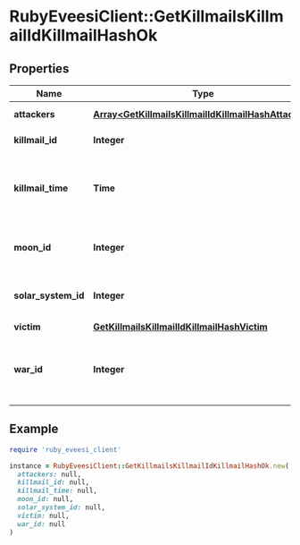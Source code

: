 # RubyEveesiClient::GetKillmailsKillmailIdKillmailHashOk

## Properties

| Name | Type | Description | Notes |
| ---- | ---- | ----------- | ----- |
| **attackers** | [**Array&lt;GetKillmailsKillmailIdKillmailHashAttacker&gt;**](GetKillmailsKillmailIdKillmailHashAttacker.md) | attackers array |  |
| **killmail_id** | **Integer** | ID of the killmail |  |
| **killmail_time** | **Time** | Time that the victim was killed and the killmail generated  |  |
| **moon_id** | **Integer** | Moon if the kill took place at one | [optional] |
| **solar_system_id** | **Integer** | Solar system that the kill took place in  |  |
| **victim** | [**GetKillmailsKillmailIdKillmailHashVictim**](GetKillmailsKillmailIdKillmailHashVictim.md) |  |  |
| **war_id** | **Integer** | War if the killmail is generated in relation to an official war  | [optional] |

## Example

```ruby
require 'ruby_eveesi_client'

instance = RubyEveesiClient::GetKillmailsKillmailIdKillmailHashOk.new(
  attackers: null,
  killmail_id: null,
  killmail_time: null,
  moon_id: null,
  solar_system_id: null,
  victim: null,
  war_id: null
)
```

